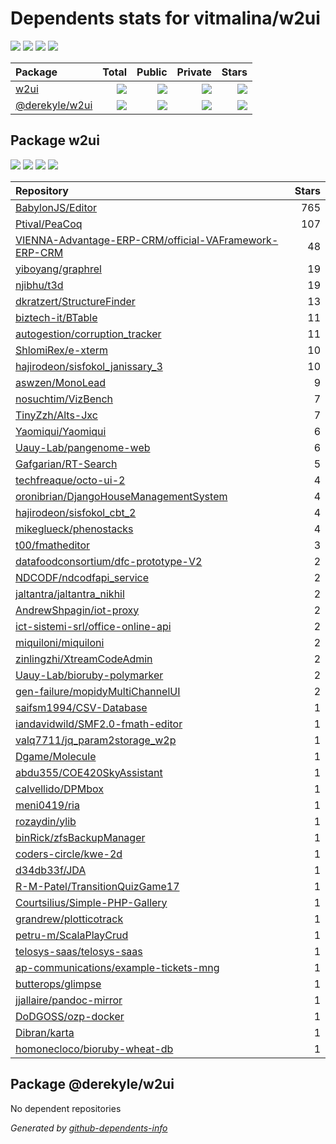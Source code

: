# Dependents stats for vitmalina/w2ui

[![](https://img.shields.io/static/v1?label=Used%20by&message=237&color=informational&logo=slickpic)](https://github.com/vitmalina/w2ui/network/dependents)
[![](https://img.shields.io/static/v1?label=Used%20by%20(public)&message=52&color=informational&logo=slickpic)](https://github.com/vitmalina/w2ui/network/dependents)
[![](https://img.shields.io/static/v1?label=Used%20by%20(private)&message=185&color=informational&logo=slickpic)](https://github.com/vitmalina/w2ui/network/dependents)
[![](https://img.shields.io/static/v1?label=Used%20by%20(stars)&message=111&color=informational&logo=slickpic)](https://github.com/vitmalina/w2ui/network/dependents)

| Package    | Total  | Public | Private | Stars |
| :--------  | -----: | -----: | -----:  | ----: |
| [w2ui](#package-w2ui)    | [![](https://img.shields.io/static/v1?label=Used%20by&message=234&color=informational&logo=slickpic)](https://github.com/vitmalina/w2ui/network/dependents?package_id=UGFja2FnZS0xMzU5MDc0Mw%3D%3D)  | [![](https://img.shields.io/static/v1?label=Used%20by%20(public)&message=52&color=informational&logo=slickpic)](https://github.com/vitmalina/w2ui/network/dependents?package_id=UGFja2FnZS0xMzU5MDc0Mw%3D%3D) | [![](https://img.shields.io/static/v1?label=Used%20by%20(private)&message=182&color=informational&logo=slickpic)](https://github.com/vitmalina/w2ui/network/dependents?package_id=UGFja2FnZS0xMzU5MDc0Mw%3D%3D) | [![](https://img.shields.io/static/v1?label=Used%20by%20(stars)&message=111&color=informational&logo=slickpic)](https://github.com/vitmalina/w2ui/network/dependents?package_id=UGFja2FnZS0xMzU5MDc0Mw%3D%3D) |
| [@derekyle/w2ui](#package-derekylew2ui)    | [![](https://img.shields.io/static/v1?label=Used%20by&message=3&color=informational&logo=slickpic)](https://github.com/vitmalina/w2ui/network/dependents?package_id=UGFja2FnZS04MTMxMzUxODk%3D)  | [![](https://img.shields.io/static/v1?label=Used%20by%20(public)&message=0&color=informational&logo=slickpic)](https://github.com/vitmalina/w2ui/network/dependents?package_id=UGFja2FnZS04MTMxMzUxODk%3D) | [![](https://img.shields.io/static/v1?label=Used%20by%20(private)&message=3&color=informational&logo=slickpic)](https://github.com/vitmalina/w2ui/network/dependents?package_id=UGFja2FnZS04MTMxMzUxODk%3D) | [![](https://img.shields.io/static/v1?label=Used%20by%20(stars)&message=0&color=informational&logo=slickpic)](https://github.com/vitmalina/w2ui/network/dependents?package_id=UGFja2FnZS04MTMxMzUxODk%3D) |

## Package w2ui

[![](https://img.shields.io/static/v1?label=Used%20by&message=234&color=informational&logo=slickpic)](https://github.com/vitmalina/w2ui/network/dependents?package_id=UGFja2FnZS0xMzU5MDc0Mw%3D%3D)
[![](https://img.shields.io/static/v1?label=Used%20by%20(public)&message=52&color=informational&logo=slickpic)](https://github.com/vitmalina/w2ui/network/dependents?package_id=UGFja2FnZS0xMzU5MDc0Mw%3D%3D)
[![](https://img.shields.io/static/v1?label=Used%20by%20(private)&message=182&color=informational&logo=slickpic)](https://github.com/vitmalina/w2ui/network/dependents?package_id=UGFja2FnZS0xMzU5MDc0Mw%3D%3D)
[![](https://img.shields.io/static/v1?label=Used%20by%20(stars)&message=111&color=informational&logo=slickpic)](https://github.com/vitmalina/w2ui/network/dependents?package_id=UGFja2FnZS0xMzU5MDc0Mw%3D%3D)

| Repository | Stars  |
| :--------  | -----: |
|[BabylonJS/Editor](https://github.com/BabylonJS/Editor) | 765 |
|[Ptival/PeaCoq](https://github.com/Ptival/PeaCoq) | 107 |
|[VIENNA-Advantage-ERP-CRM/official-VAFramework-ERP-CRM](https://github.com/VIENNA-Advantage-ERP-CRM/official-VAFramework-ERP-CRM) | 48 |
|[yiboyang/graphrel](https://github.com/yiboyang/graphrel) | 19 |
|[njibhu/t3d](https://github.com/njibhu/t3d) | 19 |
|[dkratzert/StructureFinder](https://github.com/dkratzert/StructureFinder) | 13 |
|[biztech-it/BTable](https://github.com/biztech-it/BTable) | 11 |
|[autogestion/corruption_tracker](https://github.com/autogestion/corruption_tracker) | 11 |
|[ShlomiRex/e-xterm](https://github.com/ShlomiRex/e-xterm) | 10 |
|[hajirodeon/sisfokol_janissary_3](https://github.com/hajirodeon/sisfokol_janissary_3) | 10 |
|[aswzen/MonoLead](https://github.com/aswzen/MonoLead) | 9 |
|[nosuchtim/VizBench](https://github.com/nosuchtim/VizBench) | 7 |
|[TinyZzh/Alts-Jxc](https://github.com/TinyZzh/Alts-Jxc) | 7 |
|[Yaomiqui/Yaomiqui](https://github.com/Yaomiqui/Yaomiqui) | 6 |
|[Uauy-Lab/pangenome-web](https://github.com/Uauy-Lab/pangenome-web) | 6 |
|[Gafgarian/RT-Search](https://github.com/Gafgarian/RT-Search) | 5 |
|[techfreaque/octo-ui-2](https://github.com/techfreaque/octo-ui-2) | 4 |
|[oronibrian/DjangoHouseManagementSystem](https://github.com/oronibrian/DjangoHouseManagementSystem) | 4 |
|[hajirodeon/sisfokol_cbt_2](https://github.com/hajirodeon/sisfokol_cbt_2) | 4 |
|[mikeglueck/phenostacks](https://github.com/mikeglueck/phenostacks) | 4 |
|[t00/fmatheditor](https://github.com/t00/fmatheditor) | 3 |
|[datafoodconsortium/dfc-prototype-V2](https://github.com/datafoodconsortium/dfc-prototype-V2) | 2 |
|[NDCODF/ndcodfapi_service](https://github.com/NDCODF/ndcodfapi_service) | 2 |
|[jaltantra/jaltantra_nikhil](https://github.com/jaltantra/jaltantra_nikhil) | 2 |
|[AndrewShpagin/iot-proxy](https://github.com/AndrewShpagin/iot-proxy) | 2 |
|[ict-sistemi-srl/office-online-api](https://github.com/ict-sistemi-srl/office-online-api) | 2 |
|[miquiloni/miquiloni](https://github.com/miquiloni/miquiloni) | 2 |
|[zinlingzhi/XtreamCodeAdmin](https://github.com/zinlingzhi/XtreamCodeAdmin) | 2 |
|[Uauy-Lab/bioruby-polymarker](https://github.com/Uauy-Lab/bioruby-polymarker) | 2 |
|[gen-failure/mopidyMultiChannelUI](https://github.com/gen-failure/mopidyMultiChannelUI) | 2 |
|[saifsm1994/CSV-Database](https://github.com/saifsm1994/CSV-Database) | 1 |
|[iandavidwild/SMF2.0-fmath-editor](https://github.com/iandavidwild/SMF2.0-fmath-editor) | 1 |
|[valq7711/jq_param2storage_w2p](https://github.com/valq7711/jq_param2storage_w2p) | 1 |
|[Dgame/Molecule](https://github.com/Dgame/Molecule) | 1 |
|[abdu355/COE420SkyAssistant](https://github.com/abdu355/COE420SkyAssistant) | 1 |
|[calvellido/DPMbox](https://github.com/calvellido/DPMbox) | 1 |
|[meni0419/ria](https://github.com/meni0419/ria) | 1 |
|[rozaydin/ylib](https://github.com/rozaydin/ylib) | 1 |
|[binRick/zfsBackupManager](https://github.com/binRick/zfsBackupManager) | 1 |
|[coders-circle/kwe-2d](https://github.com/coders-circle/kwe-2d) | 1 |
|[d34db33f/JDA](https://github.com/d34db33f/JDA) | 1 |
|[R-M-Patel/TransitionQuizGame17](https://github.com/R-M-Patel/TransitionQuizGame17) | 1 |
|[Courtsilius/Simple-PHP-Gallery](https://github.com/Courtsilius/Simple-PHP-Gallery) | 1 |
|[grandrew/plotticotrack](https://github.com/grandrew/plotticotrack) | 1 |
|[petru-m/ScalaPlayCrud](https://github.com/petru-m/ScalaPlayCrud) | 1 |
|[telosys-saas/telosys-saas](https://github.com/telosys-saas/telosys-saas) | 1 |
|[ap-communications/example-tickets-mng](https://github.com/ap-communications/example-tickets-mng) | 1 |
|[butterops/glimpse](https://github.com/butterops/glimpse) | 1 |
|[jjallaire/pandoc-mirror](https://github.com/jjallaire/pandoc-mirror) | 1 |
|[DoDGOSS/ozp-docker](https://github.com/DoDGOSS/ozp-docker) | 1 |
|[Dibran/karta](https://github.com/Dibran/karta) | 1 |
|[homonecloco/bioruby-wheat-db](https://github.com/homonecloco/bioruby-wheat-db) | 1 |

## Package @derekyle/w2ui

No dependent repositories

_Generated by [github-dependents-info](https://github.com/nvuillam/github-dependents-info)_